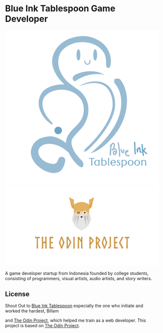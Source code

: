 # Blue Ink Tablespoon Game Developer

![Blue Ink Tablespoon](./resources/logo%20with%20text.png)
![The Odin Project](./resources/The-Odin-Project.png)

A game developer startup from Indonesia founded by college students, consisting of programmers, visual artists, audio artists, and story writers.

## License

Shout Out to [Blue Ink Tablespoon](./social.html) especially the one who initiate and worked the hardest, Billam

and [The Odin Project](https://www.theodinproject.com/), which helped me train as a web developer. This project is based on [The Odin Project](https://www.theodinproject.com/).